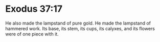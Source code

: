 # Exodus 37:17

He also made the lampstand of pure gold. He made the lampstand of hammered work. Its base, its stem, its cups, its calyxes, and its flowers were of one piece with it.
